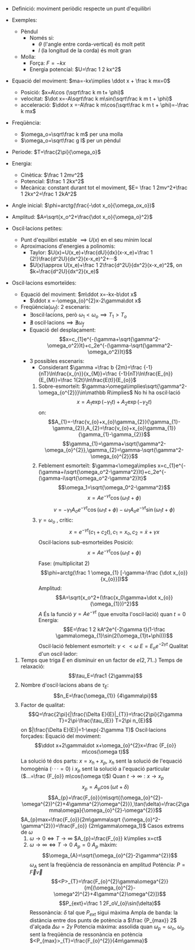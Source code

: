 - Definició: moviment periòdic respecte un punt d'equilibri
- Exemples:
    - Pèndul
        - Només si:
            - $\theta$ (l'angle entre corda-vertical) és molt petit
            - $l$ (la longitud de la corda) és molt gran
    - Molla:
        - Força: $F=-kx$
        - Energia potencial: $U=\frac 1 2 kx^2$

- Equació del moviment: $ma=-kx\implies \ddot x + \frac k mx=0$
    - Posició: $x=A\cos (\sqrt\frac k m t+ \phi)$
    - velocitat: $\dot x=-A\sqrt\frac k m\sin(\sqrt\frac k m t + \phi)$
    - acceleració: $\ddot x =-A\frac k m\cos(\sqrt\frac k m t + \phi)=-\frac k mx$
- Freqüència:
    - $\omega_o=\sqrt\frac k m$ per una molla
    - $\omega_o=\sqrt\frac g l$ per un pèndul
- Periode: $T=\frac{2\pi}{\omega_o}$
- Energia:
    - Cinètica: $\frac 1 2mv^2$
    - Potencial: $\frac 1 2kx^2$
    - Mecànica: constant durant tot el moviment, $E= \frac 1 2mv^2+\frac 1 2kx^2=\frac 1 2kA^2$
- Angle inicial: $\phi=arctg(\frac{-\dot x_o}{\omega_ox_o})$
- Amplitud: $A=\sqrt{x_o^2+\frac{\dot x_o}{\omega_o}^2}$
- Oscil·lacions petites:
    - Punt d'equilibri estable $\implies U(x)$ en el seu mínim local
    - Aproximacions d'energies a polinomis:
        - Taylor: $U(x)=U(x_e)+\frac{dU}{dx}(x-x_e)+\frac 1 {2!}\frac{d^2U}{dx^2}(x-x_e)^2+···$
        - $U(x)\approx U(x_e)+\frac 1 2\frac{d^2U}{dx^2}(x-x_e)^2$, on $k=\frac{d^2U}{dx^2}(x_e)$
- Oscil·lacions esmorteïdes:
    - Equació del moviment: $m\ddot x=-kx-b\dot x$
	    - $\ddot x =-\omega_{o}^{2}x-2\gamma\dot x$ 
    - Freqüència($\omega_f)$: 2 escenaris:
        - $\exists$oscil·lacions, però $\omega_1<\omega_o\implies T_1>T_o$
        - $\nexists$ oscil·lacions$\implies\nexists\omega_f$
        - Equació del desplaçament: $$x=c_{1}e^{-(\gamma+\sqrt{\gamma^2-\omega_o^2})t}+c_2e^{-(\gamma-\sqrt{\gamma^2-\omega_o^2})t}$$
		- 3 possibles escenaris:
			- Considerant $\gamma =\frac b {2m}=\frac {-1}{nT}\ln\frac{x_{n}}{x_{M}}=\frac {-1}{nT}\ln\frac{E_{n}}{E_{M}}=\frac 1{2t}\ln\frac{E(t)}{E_{o}}$  
			1. Sobre-esmorteït: $\gamma>\omega\implies\sqrt{\gamma^2-\omega_{o^{2}}}\in\mathbb R\implies$ No hi ha oscil·lació$$x=A_{1}\exp(-\gamma_{1}t)+A_{2}\exp(-\gamma_{2}t)$$
				on: $$A_{1}=-\frac{v_{o}+x_{o}\gamma_{2}}{\gamma_{1}-\gamma_{2}},A_{2}=\frac{v_{o}+x_{o}\gamma_{1}}{\gamma_{1}-\gamma_{2}}$$$$\gamma_{1}=\gamma+\sqrt{\gamma^2-\omega_{o}^{2}},\gamma_{2}=\gamma-\sqrt{\gamma^2-\omega_{o}^{2}}$$
			1. Feblement esmorteït: $\gamma<\omega\implies x=c_{1}e^{-(\gamma+i\sqrt{\omega_o^2-\gamma^2})t}+c_2e^{-(\gamma-i\sqrt{\omega_o^2-\gamma^2})t}$
				$$\omega_1=\sqrt{\omega_0^2-\gamma^2}$$$$x=Ae^{-\gamma t}\cos(\omega_{1}t+\phi)$$
					$$v=-\gamma_{1} A_{o}e^{-\gamma t}\cos(\omega_{1}t+\phi)-\omega_{1}A_{o}e^{-\gamma t}\sin(\omega_{1}t+\phi)$$
			1. $\gamma=\omega_o$ , crític: $$x=e^{-\gamma t}(c_1+c_2t), c_1=x_o,c_{2}=\dot x+\gamma x$$
	Oscil·lacions sub-esmorteïdes
		Posició: $$x=Ae^{-\gamma t}\cos(\omega_{1}t+\phi)$$
		Fase: (multiplicitat 2)$$\phi=arctg(\frac 1 \omega_{1} [-\gamma-\frac {\dot x_{o}} {x_{o}}])$$
		Amplitud: $$A=\sqrt{x_o^2+(\frac{x_0\gamma+\dot x_{o}}{\omega_{1}})^2}$$
			$A$ És la funció $y=Ae^{-\gamma t}$ (que envolta l'oscil·lació) quan $t=0$
		Energia: $$E=\frac 1 2 kA^2e^{-2\gamma t}(1-\frac \gamma\omega_{1}\sin(2(\omega_{1}t+\phi)))$$
		Oscil·lació feblement esmorteït: $\gamma<<\omega$
			$E=E_oe^{-2\gamma t}$ 
Qualitat d'un oscil·lador:
	1. Temps que triga $E$ en disminuir en un factor de $e(2,71..)$ 
		Temps de relaxació: $$\tau_E=\frac1 {2\gamma}$$
	2. Nombre d'oscil·lacions abans de $\tau_E$: $$n_E=\frac{\omega_{1}} {4\gamma\pi}$$
	3. Factor de qualitat: $$Q=\frac{2\pi}{|\frac{\Delta E}{E}|_{T}}=\frac{2\pi}{2\gamma T}=2\pi·\frac{\tau_{E}} T=2\pi n_{E}$$ on $|\frac{\Delta E}{E}|=1-\exp(-2\gamma T)$ 
Oscil·lacions forçades:
	Equació del moviment: $$\ddot x+2\gamma\dot x+\omega_{o}^{2}x=\frac {F_{o}} m\cos(\omega t)$$
		La solució té dos parts: $x=x_{h}+x_p$, $x_{h}$ sent la solució de l'equació homogènia ($···=0$) i $x_{p}$ sent la solució a l'equació particular ($...=\frac {F_{o}} m\cos(\omega t)$)
	Quan $t\to\infty:x\to x_{p}$ 
		$$x_p=A_{p}\cos(\omega t+\delta)$$
		$$A_{p}=\frac{F_{o}}{m\sqrt{(\omega_{o}^{2}-\omega^{2})^{2}+4\gamma^{2}\omega^{2}}},\tan(\delta)=\frac{2\gamma\omega}{\omega_{o}^{2}-\omega^{2}}$$ $A_{p}max=\frac{F_{o}}{2m\gamma\sqrt {\omega_{o}^2-\gamma^{2}}}=\frac{F_{o}} {2m\gamma\omega_1}$ 
	Casos extrems de $\omega$
		1. $\omega\to 0\iff T\to\infty$ 
			$A_{p}=\frac{F_{o}} k\implies x=ct$  
		2. $\omega\to\infty\iff T\to 0$
			$A_{p}=0$
	$A_p$ màxim: $$\omega_{A}=\sqrt{\omega_{o}^{2}-2\gamma^{2}}$$
		$\omega_{A}$ sent la freqüència de ressonància en amplitud
	Potència: $P=\vec F\vec v$  
		$$<P>_{T}=\frac{F_{o}^{2}\gamma\omega^{2}}{m[(\omega_{o}^{2}-\omega^2)^{2}+4\gamma^{2}\omega^{2}]}$$$$P_{ext}=\frac 1 2F_oV_{o}\sin(\delta)$$
		Ressonància: $\delta$ tal que $P_{ext}$ sigui màxima
		Ampla de banda: la distància entre dos punts de potència a $\frac {P_{max}} 2$ d'alçada
			 $\Delta\omega=2\gamma$ 
		Potencia màxima: assolida quan $\omega_{p}=\omega_{o}$, $\omega_{p}$ sent la freqüència de ressonància en potència
			$<P_{max}>_{T}=\frac{F_{o}^{2}}{4m\gamma}$ 